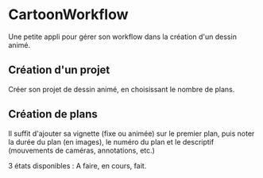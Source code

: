 # CartoonWorkflow

Une petite appli pour gérer son workflow dans la création d'un dessin animé.

## Création d'un projet

Créer son projet de dessin animé, en choisissant le nombre de plans.

## Création de plans

Il suffit d'ajouter sa vignette (fixe ou animée) sur le premier plan, puis noter la durée du plan (en images), le numéro du plan et le descriptif (mouvements de caméras, annotations, etc.)

3 états disponibles : A faire, en cours, fait.

